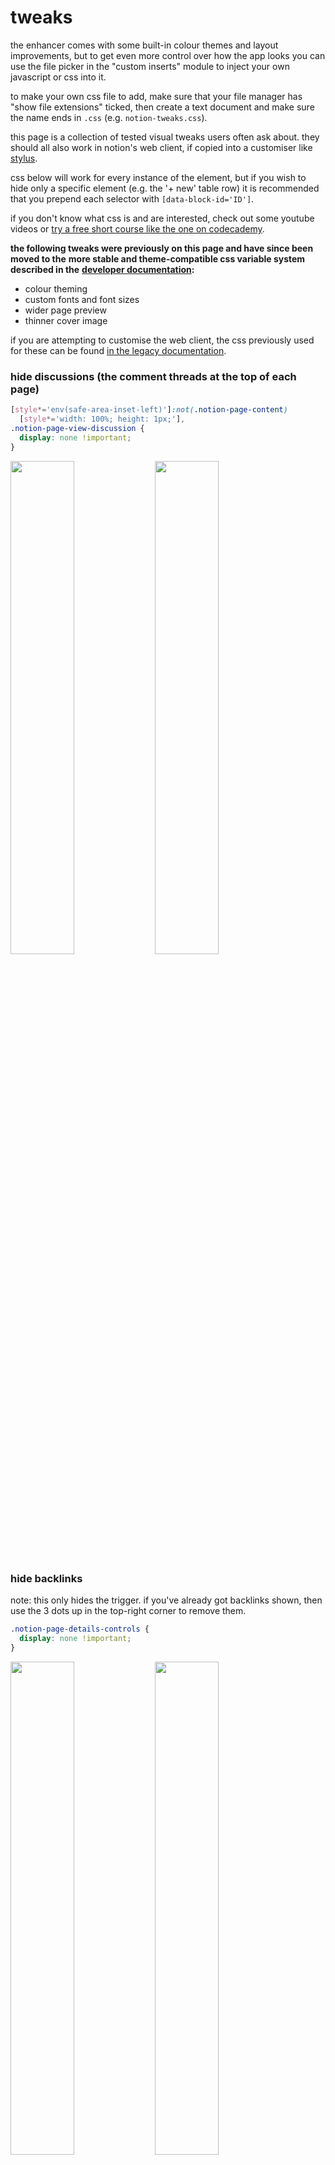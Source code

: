 # tweaks

the enhancer comes with some built-in colour themes and layout improvements,
but to get even more control over how the app looks you can use the file picker in the
"custom inserts" module to inject your own javascript or css into it.

to make your own css file to add, make sure that your file manager has "show file extensions" ticked, then
create a text document and make sure the name ends in `.css` (e.g. `notion-tweaks.css`).

this page is a collection of tested visual tweaks users often ask about.
they should all also work in notion's web client, if copied into a customiser
like [stylus](https://chrome.google.com/webstore/detail/stylus/clngdbkpkpeebahjckkjfobafhncgmne?hl=en).

css below will work for every instance of the element, but if you wish to hide only a specific element
(e.g. the '+ new' table row) it is recommended that you prepend each selector with
`[data-block-id='ID']`.

if you don't know what css is and are interested, check out some youtube videos
or [try a free short course like the one on codecademy](https://www.codecademy.com/learn/learn-css).

**the following tweaks were previously on this page and have since been moved to the**
**more stable and theme-compatible css variable system described in the**
**[developer documentation](DOCUMENTATION.md#variable-theming):**

- colour theming
- custom fonts and font sizes
- wider page preview
- thinner cover image

if you are attempting to customise the web client, the css previously used for these can be found
[in the legacy documentation](https://github.com/notion-enhancer/notion-enhancer/blob/b5043508d91df76f145f0f48c2c63d7dd1c27543/STYLING.md).

### hide discussions (the comment threads at the top of each page)

```css
[style*='env(safe-area-inset-left)']:not(.notion-page-content)
  [style*='width: 100%; height: 1px;'],
.notion-page-view-discussion {
  display: none !important;
}
```

<img src="https://github.com/notion-enhancer/notion-enhancer/blob/b5043508d91df76f145f0f48c2c63d7dd1c27543/screenshots/discussion-default.jpg?raw=true" width="45%"></img> <img src="https://github.com/notion-enhancer/notion-enhancer/blob/b5043508d91df76f145f0f48c2c63d7dd1c27543/screenshots/discussion-hidden.jpg?raw=true" width="45%"></img>

### hide backlinks

note: this only hides the trigger. if you've already got backlinks shown,
then use the 3 dots up in the top-right corner to remove them.

```css
.notion-page-details-controls {
  display: none !important;
}
```

<img src="https://user-images.githubusercontent.com/16874139/92044159-f3eb2880-edc0-11ea-9cc9-7adcec540905.png" width="45%"> <img src="https://user-images.githubusercontent.com/16874139/92044290-42002c00-edc1-11ea-96fa-147d84eb0555.png" width="45%">

### hide the '+ new' gallery button

```css
.notion-gallery-view
  .notion-selectable.notion-collection_view-block
  > [role='button'],
.notion-gallery-view
  .notion-selectable.notion-collection_view_page-block
  > [role='button'] {
  display: none !important;
}
```

<img src="https://user-images.githubusercontent.com/16874139/90969951-30f22800-e542-11ea-954c-e36873e19217.png" width="45%"></img> <img src="https://user-images.githubusercontent.com/16874139/90969962-55e69b00-e542-11ea-8ed3-287922805210.png" width="45%"></img>

### sticky table/list row

note: this will make the first row stick to the top of the screen when scrolling down.
to stick a specific row replace `:nth-child(2)` with `[data-block-id="ROW_BLOCK_ID_HERE"]`.

does not apply to inline databases.

```css
.notion-collection_view_page-block
  .notion-page-block.notion-collection-item:nth-child(2) {
  background: var(--theme--main);
  z-index: 10;
  position: sticky;
  top: 0;
}
.notion-table-view
  .notion-collection_view_page-block
  .notion-page-block.notion-collection-item:nth-child(2) {
  top: 32px;
}
```

![image](https://user-images.githubusercontent.com/16874139/94878420-a1c12400-04a0-11eb-8e74-2f01e2e696cd.png)

### table columns below 100px

**not recommended!** this may cause buggy viewing.
as it is a per-table-column style, unlike most others here, it must be prepended with the block ID and repeated for each column.

to see how to do this, watch [this video](https://www.youtube.com/watch?v=6V7eqShm_4w).

```css
[data-block-id^='tableID']
  > [style^='display: flex; position: absolute; background: rgb(47, 52, 55); z-index: 82; height: 33px; color: rgba(255, 255, 255, 0.6);']
  > div:nth-child(1)
  > div:nth-child(COL_NUMBER)
  > div:nth-child(1),
[data-block-id^='tableID']
  > [style^='position: relative; min-width: calc(100% - 192px);']
  > [data-block-id]
  > div:nth-child(COL_NUMBER),
[data-block-id^='tableID'] > div:nth-child(5) > div:nth-child(COL_NUMBER) {
  width: 32px !important;
}
[data-block-id^='tableID']
  [style^='position: absolute; top: 0px; left: 0px; pointer-events: none;']:not(.notion-presence-container) {
  display: none;
}
```

<img src="https://github.com/notion-enhancer/notion-enhancer/blob/b5043508d91df76f145f0f48c2c63d7dd1c27543/screenshots/table-before.jpg?raw=true" width="45%"></img> <img src="https://github.com/notion-enhancer/notion-enhancer/blob/b5043508d91df76f145f0f48c2c63d7dd1c27543/screenshots/table-columnunder100px.jpg?raw=true" width="45%"></img>

### hide '+ new' table row

```css
.notion-table-view-add-row {
  display: none !important;
}
```

<img src="https://github.com/notion-enhancer/notion-enhancer/blob/b5043508d91df76f145f0f48c2c63d7dd1c27543/screenshots/table-before.jpg?raw=true" width="45%"></img> <img src="https://github.com/notion-enhancer/notion-enhancer/blob/b5043508d91df76f145f0f48c2c63d7dd1c27543/screenshots/table-hideaddrow.jpg?raw=true" width="45%"></img>

### hide calculations table row

```css
.notion-table-view-add-row + div {
  display: none !important;
}
```

<img src="https://github.com/notion-enhancer/notion-enhancer/blob/b5043508d91df76f145f0f48c2c63d7dd1c27543/screenshots/table-before.jpg?raw=true" width="45%"></img> <img src="https://github.com/notion-enhancer/notion-enhancer/blob/b5043508d91df76f145f0f48c2c63d7dd1c27543/screenshots/table-hidecalculationsrow.jpg?raw=true" width="45%"></img>

### centre-align table column headers

```css
.notion-table-view-header-cell > div > div {
  margin: 0px auto;
}
```

<img src="https://github.com/notion-enhancer/notion-enhancer/blob/b5043508d91df76f145f0f48c2c63d7dd1c27543/screenshots/table-before.jpg?raw=true" width="45%"></img> <img src="https://github.com/notion-enhancer/notion-enhancer/blob/b5043508d91df76f145f0f48c2c63d7dd1c27543/screenshots/table-centredheaders.jpg?raw=true" width="45%"></img>

### smaller table column header icons

```css
[style^='display: flex; position: absolute; background: rgb(47, 52, 55); z-index: 82; height: 33px; color: rgba(255, 255, 255, 0.6);']
  div:nth-child(1)
  svg {
  height: 10px !important;
  width: 10px !important;
  margin-right: -4px;
}
```

<img src="https://github.com/notion-enhancer/notion-enhancer/blob/b5043508d91df76f145f0f48c2c63d7dd1c27543/screenshots/table-before.jpg?raw=true" width="45%"></img> <img src="https://github.com/notion-enhancer/notion-enhancer/blob/b5043508d91df76f145f0f48c2c63d7dd1c27543/screenshots/table-smallercolumnicons.jpg?raw=true" width="45%"></img>

### remove icons from table column headers

```css
.notion-table-view-header-cell [style^='margin-right: 6px;'] {
  display: none !important;
}
```

<img src="https://github.com/notion-enhancer/notion-enhancer/blob/b5043508d91df76f145f0f48c2c63d7dd1c27543/screenshots/table-before.jpg?raw=true" width="45%"></img> <img src="https://github.com/notion-enhancer/notion-enhancer/blob/b5043508d91df76f145f0f48c2c63d7dd1c27543/screenshots/table-hidecolumnicons.jpg?raw=true" width="45%"></img>

### removing/decreasing side padding for tables

```css
[style^='flex-shrink: 0; flex-grow: 1; width: 100%; max-width: 100%; display: flex; align-items: center; flex-direction: column; font-size: 16px; color: rgba(255, 255, 255, 0.9); padding: 0px 96px 30vh;']
  .notion-table-view,
[class='notion-scroller'] > .notion-table-view {
  padding-left: 35px !important;
  padding-right: 15px !important;
  min-width: 0% !important;
}
[style^='flex-shrink: 0; flex-grow: 1; width: 100%; max-width: 100%; display: flex; align-items: center; flex-direction: column; font-size: 16px; color: rgba(255, 255, 255, 0.9); padding: 0px 96px 30vh;']
  .notion-selectable
  .notion-scroller.horizontal::-webkit-scrollbar-track {
  margin-left: 10px;
  margin-right: 10px;
}
```

<img src="https://github.com/notion-enhancer/notion-enhancer/blob/b5043508d91df76f145f0f48c2c63d7dd1c27543/screenshots/table-before.jpg?raw=true" width="45%"></img> <img src="https://github.com/notion-enhancer/notion-enhancer/blob/b5043508d91df76f145f0f48c2c63d7dd1c27543/screenshots/table-shrinkpadding.jpg?raw=true" width="45%"></img>

### hide '+ new' board row

```css
.notion-board-group
  [style='user-select: none; transition: background 120ms ease-in 0s; cursor: pointer; display: inline-flex; align-items: center; flex-shrink: 0; white-space: nowrap; height: 32px; border-radius: 3px; font-size: 14px; line-height: 1.2; min-width: 0px; padding-left: 6px; padding-right: 8px; color: rgba(255, 255, 255, 0.4); width: 100%;'] {
  display: none !important;
}
```

<img src="https://github.com/notion-enhancer/notion-enhancer/blob/b5043508d91df76f145f0f48c2c63d7dd1c27543/screenshots/board-default.jpg?raw=true" width="45%"></img> <img src="https://github.com/notion-enhancer/notion-enhancer/blob/b5043508d91df76f145f0f48c2c63d7dd1c27543/screenshots/board-hideaddnew.jpg?raw=true" width="45%"></img>

### hide board view hidden columns

```css
.notion-board-view > [data-block-id] > div:nth-last-child(2),
.notion-board-view > [data-block-id] > div:first-child > div:nth-last-child(2) {
  display: none !important;
}
```

<img src="https://github.com/notion-enhancer/notion-enhancer/blob/b5043508d91df76f145f0f48c2c63d7dd1c27543/screenshots/board-default.jpg?raw=true" width="45%"></img> <img src="https://github.com/notion-enhancer/notion-enhancer/blob/b5043508d91df76f145f0f48c2c63d7dd1c27543/screenshots/board-hidehidden.jpg?raw=true" width="45%"></img>

### hide board view 'add a group'

```css
.notion-board-view > [data-block-id] > div:last-child,
.notion-board-view > [data-block-id] > div:first-child > div:last-child {
  display: none !important;
}
```

<img src="https://github.com/notion-enhancer/notion-enhancer/blob/b5043508d91df76f145f0f48c2c63d7dd1c27543/screenshots/board-default.jpg?raw=true" width="45%"></img> <img src="https://github.com/notion-enhancer/notion-enhancer/blob/b5043508d91df76f145f0f48c2c63d7dd1c27543/screenshots/board-hideaddgroup.jpg?raw=true" width="45%"></img>

### removing/decreasing side padding for boards

```css
.notion-board-view {
  padding-left: 10px !important;
  padding-right: 10px !important;
}
```

<img src="https://github.com/notion-enhancer/notion-enhancer/blob/b5043508d91df76f145f0f48c2c63d7dd1c27543/screenshots/board-default.jpg?raw=true" width="45%"></img> <img src="https://github.com/notion-enhancer/notion-enhancer/blob/b5043508d91df76f145f0f48c2c63d7dd1c27543/screenshots/board-shrinkpadding.jpg?raw=true" width="45%"></img>

